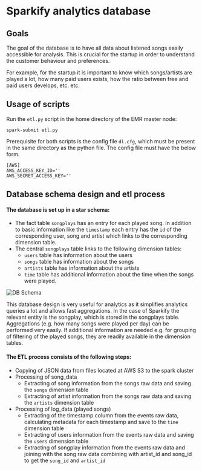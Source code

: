 # Sparkify analytics database

## Goals

The goal of the database is to have all data about listened songs easily accessible for 
analysis. This is crucial for the startup in order to understand the customer behaviour 
and preferences. 

For example, for the startup it is important to know which songs/artists are played a lot, how many paid 
users exists, how the ratio between free and paid users develops, etc. etc.

## Usage of scripts

Run the `etl.py` script in the home directory of the EMR master node:
```shell
spark-submit etl.py
```

Prerequisite for both scripts is the config file `dl.cfg`, which must be present in the same directory as
the python file. The config file must have the below form.

```
[AWS]
AWS_ACCESS_KEY_ID=''
AWS_SECRET_ACCESS_KEY=''
```

## Database schema design and etl process

#### The database is set up in a star schema:
- The fact table `songplays` has an entry for each played song. In addition to 
  basic information like the `timestamp` each entry has the `id` of the corresponding 
  user, song and artist which links to the corresponding dimension table.
- The central `songplays` table links to the following dimension tables:
    - `users` table has information about the users
    - `songs` table has information about the songs
    - `artists` table has information about the artists
    - `time` table has additional information about the time when the songs were played.
  
![DB Schema](schema/results/diagrams/summary/relationships.implied.large.png)

This database design is very useful for analytics as it simplifies analytics queries a lot
and allows fast aggregations. In the case of Sparkify the relevant entity is the 
songplay, which is stored in the songplays table. Aggregations (e.g. how many songs were played
per day) can be performed very easily. If additional information are needed e.g. for grouping of filtering 
of the played songs, they are readily available in the dimension tables.


#### The ETL process consists of the following steps:
- Copying of JSON data from files located at AWS S3 to the spark cluster
- Processing of song_data
  - Extracting of song information from the songs raw data and saving the `songs` dimension table
  - Extracting of artist information from the songs raw data and saving the `artists` dimension table
- Processing of log_data (played songs)
  - Extracting of the timestamp column from the events raw data, calculating metadata for each timestamp and save to the `time` dimension table
  - Extracting of users information from the events raw data and saving the `users` dimension table
  - Extracting of songplay information from the events raw data and joining with the song raw data combining with artist_id and song_id 
  to get the `song_id` and `artist_id`

